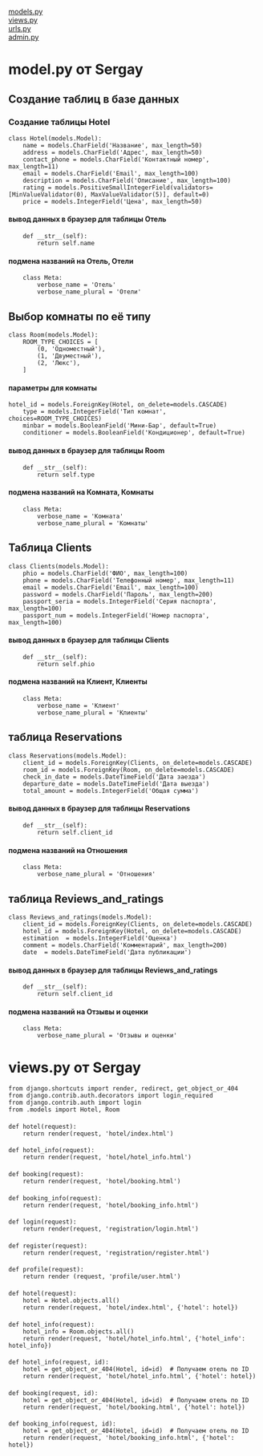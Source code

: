 [models.py](#models.py)  
[views.py](#views.py)  
[urls.py](#Название_Ссылки)  
[admin.py](#Название_Ссылки)  

# <a name="models.py">model.py от Sergay</a> 

## Создание  таблиц в базе данных

### Cоздание таблицы  Hotel

```
class Hotel(models.Model):
    name = models.CharField('Название', max_length=50)
    address = models.CharField('Адрес', max_length=50)
    contact_phone = models.CharField('Контактный номер', max_length=11)
    email = models.CharField('Email', max_length=100)
    description = models.CharField('Описание', max_length=100)
    rating = models.PositiveSmallIntegerField(validators=[MinValueValidator(0), MaxValueValidator(5)], default=0)
    price = models.IntegerField('Цена', max_length=50)
```
#### вывод данных в браузер для таблицы Отель
```
    def __str__(self):
        return self.name
```
#### подмена  названий на Отель, Отели
```
    class Meta:
        verbose_name = 'Отель'
        verbose_name_plural = 'Отели'
```
## Выбор комнаты по её типу
```
class Room(models.Model):
    ROOM_TYPE_CHOICES = [
        (0, 'Одноместный'),
        (1, 'Двуместный'),
        (2, 'Люкс'),
    ]
```
#### параметры для комнаты
```
hotel_id = models.ForeignKey(Hotel, on_delete=models.CASCADE)
    type = models.IntegerField('Тип комнат', choices=ROOM_TYPE_CHOICES)
    minbar = models.BooleanField('Мини-Бар', default=True)
    conditioner = models.BooleanField('Кондиционер', default=True)
```
#### вывод данных в браузер для таблицы Room
```
    def __str__(self):
        return self.type
```    
#### подмена  названий на Комната, Комнаты
```  
    class Meta:
        verbose_name = 'Комната'
        verbose_name_plural = 'Комнаты'
```
## Таблица Clients
```
class Clients(models.Model):
    phio = models.CharField('ФИО', max_length=100)
    phone = models.CharField('Телефонный номер', max_length=11)
    email = models.CharField('Email', max_length=100)
    password = models.CharField('Пароль', max_length=200)
    passport_seria = models.IntegerField('Серия паспорта', max_length=100)
    passport_num = models.IntegerField('Номер паспорта', max_length=100)
```
#### вывод данных в браузер для таблицы Clients
```
    def __str__(self):
        return self.phio
```
#### подмена  названий на Клиент, Клиенты
```
    class Meta:
        verbose_name = 'Клиент'
        verbose_name_plural = 'Клиенты'
```

## таблица Reservations
```
class Reservations(models.Model):
    client_id = models.ForeignKey(Clients, on_delete=models.CASCADE)
    room_id = models.ForeignKey(Room, on_delete=models.CASCADE)
    check_in_date = models.DateTimeField('Дата заезда')
    departure_date = models.DateTimeField('Дата выезда')
    total_amount = models.IntegerField('Общая сумма')
```
#### вывод данных в браузер для таблицы Reservations
```
    def __str__(self):
        return self.client_id
```
#### подмена  названий на Отношения
```
    class Meta:
        verbose_name_plural = 'Отношения'
```

## таблица Reviews_and_ratings
```
class Reviews_and_ratings(models.Model):
    client_id = models.ForeignKey(Clients, on_delete=models.CASCADE)
    hotel_id = models.ForeignKey(Hotel, on_delete=models.CASCADE)
    estimation  = models.IntegerField('Оценка')
    comment = models.CharField('Комментарий', max_length=200)
    date  = models.DateTimeField('Дата публикации')
```
#### вывод данных в браузер для таблицы Reviews_and_ratings
```
    def __str__(self):
        return self.client_id
```
#### подмена  названий на Отзывы и оценки
```
    class Meta:
        verbose_name_plural = 'Отзывы и оценки'
```

# <a name="views.py">views.py от Sergay</a> 

```
from django.shortcuts import render, redirect, get_object_or_404
from django.contrib.auth.decorators import login_required
from django.contrib.auth import login
from .models import Hotel, Room
```
####
```
def hotel(request):
    return render(request, 'hotel/index.html')
```
####
```
def hotel_info(request):
    return render(request, 'hotel/hotel_info.html')
```
####
```
def booking(request):
    return render(request, 'hotel/booking.html')
```
####
```
def booking_info(request):
    return render(request, 'hotel/booking_info.html')
```
####
```
def login(request):
    return render(request, 'registration/login.html')
```
####
```
def register(request):
    return render(request, 'registration/register.html')
```
####
```
def profile(request):
    return render (request, 'profile/user.html')
```
####
```
def hotel(request):
    hotel = Hotel.objects.all()
    return render(request, 'hotel/index.html', {'hotel': hotel})
```
####
```
def hotel_info(request):
    hotel_info = Room.objects.all()
    return render(request, 'hotel/hotel_info.html', {'hotel_info': hotel_info})
```
####
```
def hotel_info(request, id):
    hotel = get_object_or_404(Hotel, id=id)  # Получаем отель по ID
    return render(request, 'hotel/hotel_info.html', {'hotel': hotel})
```
####
```
def booking(request, id):
    hotel = get_object_or_404(Hotel, id=id)  # Получаем отель по ID
    return render(request, 'hotel/booking.html', {'hotel': hotel})
```
####
```
def booking_info(request, id):
    hotel = get_object_or_404(Hotel, id=id)  # Получаем отель по ID
    return render(request, 'hotel/booking_info.html', {'hotel': hotel})
```


